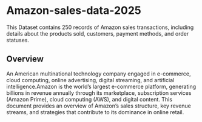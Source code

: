 # Amazon-sales-data-2025
This Dataset contains 250 records of Amazon sales transactions, including details about the products sold, customers, payment methods, and order statuses.

## Overview
An American multinational technology company engaged in e-commerce, cloud computing, online advertising, digital streaming, and artificial intelligence.Amazon is the world’s largest e-commerce platform, generating billions in revenue annually through its marketplace, subscription services (Amazon Prime), cloud computing (AWS), and digital content. This document provides an overview of Amazon’s sales structure, key revenue streams, and strategies that contribute to its dominance in online retail.
